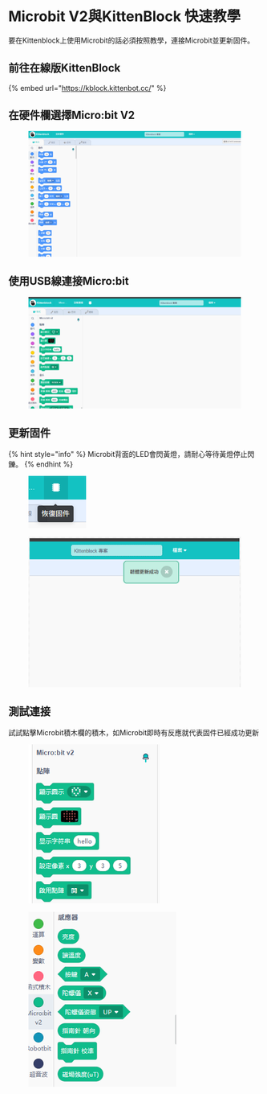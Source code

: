 # Microbit V2與KittenBlock 快速教學

要在Kittenblock上使用Microbit的話必須按照教學，連接Microbit並更新固件。

## 前往在線版KittenBlock

{% embed url="https://kblock.kittenbot.cc/" %}

## 在硬件欄選擇Micro:bit V2

<figure><img src="../../../.gitbook/assets/1.gif" alt=""><figcaption></figcaption></figure>

## 使用USB線連接Micro:bit

<figure><img src="../../../.gitbook/assets/2.gif" alt=""><figcaption></figcaption></figure>

## 更新固件

{% hint style="info" %}
Microbit背面的LED會閃黃燈，請耐心等待黃燈停止閃鑠。
{% endhint %}

<figure><img src="../../../.gitbook/assets/image (3) (1) (1).png" alt=""><figcaption></figcaption></figure>

<figure><img src="../../../.gitbook/assets/image (1) (1) (1) (1).png" alt=""><figcaption></figcaption></figure>

## 測試連接

試試點擊Microbit積木欄的積木，如Microbit即時有反應就代表固件已經成功更新

<figure><img src="../../../.gitbook/assets/image (2) (1) (1) (1).png" alt=""><figcaption></figcaption></figure>

<figure><img src="../../../.gitbook/assets/3.gif" alt=""><figcaption></figcaption></figure>
